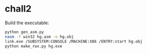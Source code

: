 # chall2

Build the executable:

```bash
python gen_asm.py
nasm -f win32 hg.asm -o hg.obj
link.exe /SUBSYSTEM:CONSOLE /MACHINE:X86 /ENTRY:start hg.obj
python make_rwx.py hg.exe
```
